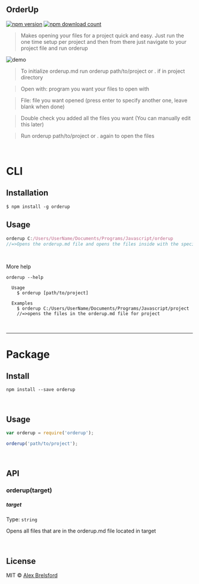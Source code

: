 ## OrderUp

[![npm version](https://img.shields.io/npm/v/orderup.svg)](https://www.npmjs.com/package/orderup)
[![npm download count](http://img.shields.io/npm/dm/orderup.svg?style=flat)](http://npmjs.org/orderup)

> Makes opening your files for a project quick and easy. Just run the one time setup per project and then from there just navigate to your project file and run orderup


![demo](demo.png)

> To initialize orderup.md run orderup path/to/project or . if in project directory

> Open with: program you want your files to open with

> File: file you want opened (press enter to specify another one, leave blank when done)

> Double check you added all the files you want (You can manually edit this later)

> Run orderup path/to/project or . again to open the files

<br>

# CLI

## Installation

```$ npm install -g orderup```

## Usage

```js
orderup C:/Users/UserName/Documents/Programs/Javascript/orderup
//=>Opens the orderup.md file and opens the files inside with the specified program
```
<br>

More help
```
orderup --help

  Usage
    $ orderup [path/to/project]

  Examples
    $ orderup C:/Users/UserName/Documents/Programs/Javascript/project
    //=>opens the files in the orderup.md file for project
```

<br>

---
# Package

## Install

```npm install --save orderup```

<br>

## Usage

```js
var orderup = require('orderup');

orderup('path/to/project');
```
<br>

## API

### orderup(target)

##### target

Type: `string`

Opens all files that are in the orderup.md file located in target

<br>

## License

MIT © [Alex Brelsford](abrelsfo.github.io)

